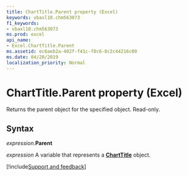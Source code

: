 ```yaml
---
title: ChartTitle.Parent property (Excel)
keywords: vbaxl10.chm563073
f1_keywords:
- vbaxl10.chm563073
ms.prod: excel
api_name:
- Excel.ChartTitle.Parent
ms.assetid: ec6aeb2a-402f-f41c-f8c6-8c2c44216c00
ms.date: 04/20/2019
localization_priority: Normal
---
```



# ChartTitle.Parent property (Excel)

Returns the parent object for the specified object. Read-only.


## Syntax

_expression_.**Parent**

_expression_ A variable that represents a **[ChartTitle](Excel.ChartTitle(object).md)** object.




[!include[Support and feedback](~/includes/feedback-boilerplate.md)]